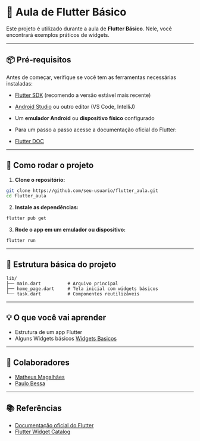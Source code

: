 # 🚀 Aula de Flutter Básico

Este projeto é utilizado durante a aula de **Flutter Básico**. Nele, você encontrará exemplos práticos de widgets.

---

## 📦 Pré-requisitos

Antes de começar, verifique se você tem as ferramentas necessárias instaladas:

- [Flutter SDK](https://docs.flutter.dev/get-started/install) (recomendo a versão estável mais recente)
- [Android Studio](https://developer.android.com/studio) ou outro editor (VS Code, IntelliJ)
- Um **emulador Android** ou **dispositivo físico** configurado

- Para um passo a passo acesse a documentação oficial do Flutter:
- [Flutter DOC](https://docs.flutter.dev/get-started/install)

---

## 🚀 Como rodar o projeto

1. **Clone o repositório:**

```bash
git clone https://github.com/seu-usuario/flutter_aula.git
cd flutter_aula
````

2. **Instale as dependências:**

```bash
flutter pub get
```

3. **Rode o app em um emulador ou dispositivo:**

```bash
flutter run
```

---

## 📁 Estrutura básica do projeto

```
lib/
├── main.dart          # Arquivo principal
├── home_page.dart     # Tela inicial com widgets básicos
└── task.dart          # Componentes reutilizáveis
```

---

## 💡 O que você vai aprender

* Estrutura de um app Flutter
* Alguns Widgets básicos [Widgets Basicos](https://docs.flutter.dev/ui/widgets/basics)

---

## 🤝 Colaboradores

* [Matheus Magalhães](https://github.com/Magalzin)
* [Paulo Bessa](https://github.com/PauloBessa7)

---

## 📚 Referências

* [Documentação oficial do Flutter](https://flutter.dev/docs)
* [Flutter Widget Catalog](https://flutter.dev/widgets/)

